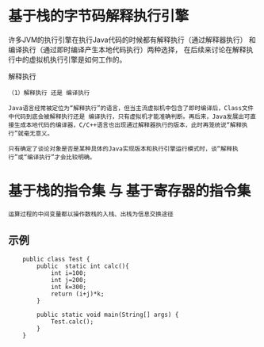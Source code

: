 


  
         
  
# 基于栈的字节码解释执行引擎
  
  许多JVM的执行引擎在执行Java代码的时候都有解释执行（通过解释器执行）
  和编译执行（通过即时编译产生本地代码执行）两种选择，
  在后续来讨论在解释执行中的虚拟机执行引擎是如何工作的。  
  
  
解释执行

    （1）解释执行 还是 编译执行
    
    Java语言经常被定位为“解释执行”的语言，但当主流虚拟机中包含了即时编译后，Class文件中代码到底会被解释执行还是 编译执行，只有虚拟机才能准确判断。再后来，Java发展出可直接生成本地代码的编译器，C/C++语言也出现通过解释器执行的版本，此时再笼统说“解释执行”就毫无意义。
    
    只有确定了谈论对象是否是某种具体的Java实现版本和执行引擎运行模式时，谈“解释执行”或“编译执行”才会比较明确。
    
    
    
# 基于栈的指令集 与 基于寄存器的指令集

    运算过程的中间变量都以操作数栈的入栈、出栈为信息交换途径

## 示例

```
    public class Test {
        public  static int calc(){
            int i=100;
            int j=200;
            int k=300;
            return (i+j)*k;
        }
    
        public static void main(String[] args) {
            Test.calc();
        }
    }
```    
